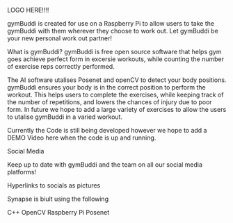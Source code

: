 LOGO HERE!!!!

gymBuddi is created for use on a Raspberry Pi to allow users to take the gymBuddi with them wherever they choose to work out. Let gymBuddi be your new personal work out partner!

What is gymBuddi?
gymBuddi is free open source software that helps gym goes achieve perfect form in excersie workouts, while counting the number of exercise reps correctly performed. 

The AI software utalises Posenet and openCV to detect your body positions. gymBuddi ensures your body is in the correct position to perform the workout. This helps users to complete the exercises, while keeping track of the number of repetitions, and lowers the chances of injury due to poor form. In future we hope to add a large variety of exercises to allow the users to utalise gymBuddi in a varied workout.

Currently the Code is still being developed however we hope to add a DEMO Video here when the code is up and running.


Social Media

Keep up to date with gymBuddi and the team on all our social media platforms!

Hyperlinks to socials as pictures

Synapse is biult using the following 

C++
OpenCV
Raspberry Pi
Posenet


